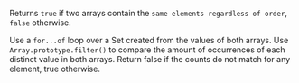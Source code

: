 Returns `true` if two arrays contain the `same elements regardless of order`, `false` otherwise.

Use a `for...of` loop over a Set created from the values of both arrays. Use `Array.prototype.filter()` to compare the amount of occurrences of each distinct value in both arrays. Return false if the counts do not match for any element, true otherwise.